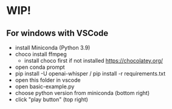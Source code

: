 # WIP!
## For windows with VSCode
* install Miniconda (Python 3.9)
* choco install ffmpeg 
  * install choco first if not installed https://chocolatey.org/
* open conda prompt
* pip install -U openai-whisper / pip install -r requirements.txt
* open this folder in vscode
* open basic-example.py
* choose python version from miniconda (bottom right)
* click "play button" (top right)